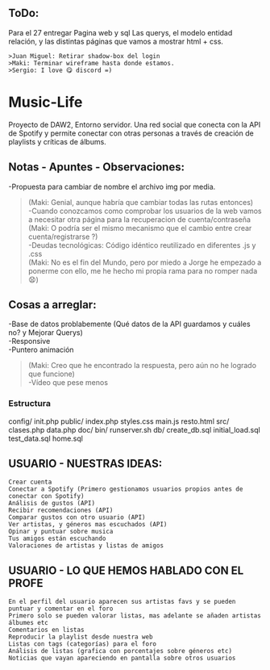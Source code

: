 ## ToDo:

Para el 27 entregar Pagina web y sql
Las querys, el modelo entidad relación, y las distintas páginas que vamos a mostrar html + css.
```
>Juan Miguel: Retirar shadow-box del login  
>Maki: Terminar wireframe hasta donde estamos.  
>Sergio: I love 😋 discord =)
```
# Music-Life
Proyecto de DAW2, Entorno servidor. Una red social que conecta con la API de Spotify y permite conectar con otras personas a través de creación de playlists y críticas de álbums.

## Notas - Apuntes - Observaciones:
-Propuesta para cambiar de nombre el archivo img por media.  
>(Maki: Genial, aunque habría que cambiar todas las rutas entonces)  
-Cuando conozcamos como comprobar los usuarios de la web vamos a necesitar otra página para la recuperacion de cuenta/contraseña  
>(Maki: O podría ser el mismo mecanismo que el cambio entre crear cuenta/registrarse ?)  
-Deudas tecnológicas: Código idéntico reutilizado en diferentes .js y .css  
>(Maki: No es el fin del Mundo, pero por miedo a Jorge he empezado a ponerme con ello, me he hecho mi propia rama para no romper nada 😧)  

## Cosas a arreglar:
-Base de datos problabemente (Qué datos de la API guardamos y cuáles no? y Mejorar Querys)  
-Responsive  
-Puntero animación  
>(Maki: Creo que he encontrado la respuesta, pero aún no he logrado que funcione)  
-Vídeo que pese menos

### Estructura
config/
        init.php
public/ 
        index.php
        styles.css
        main.js
        resto.html
src/    
        clases.php
        data.php
doc/
bin/
    runserver.sh
db/
  create_db.sql
  initial_load.sql
  test_data.sql
  home.sql


## USUARIO - NUESTRAS IDEAS:
	Crear cuenta
	Conectar a Spotify (Primero gestionamos usuarios propios antes de conectar con Spotify)
	Análisis de gustos (API)
	Recibir recomendaciones (API)
	Comparar gustos con otro usuario (API)
	Ver artistas, y géneros mas escuchados (API)
	Opinar y puntuar sobre musica
	Tus amigos están escuchando
	Valoraciones de artistas y listas de amigos

## USUARIO - LO QUE HEMOS HABLADO CON EL PROFE
	En el perfil del usuario aparecen sus artistas favs y se pueden puntuar y comentar en el foro
	Primero solo se pueden valorar listas, mas adelante se añaden artistas álbumes etc
	Comentarios en listas
	Reproducir la playlist desde nuestra web
	Listas con tags (categorías) para el foro
	Análisis de listas (grafica con porcentajes sobre géneros etc)
	Noticias que vayan apareciendo en pantalla sobre otros usuarios
